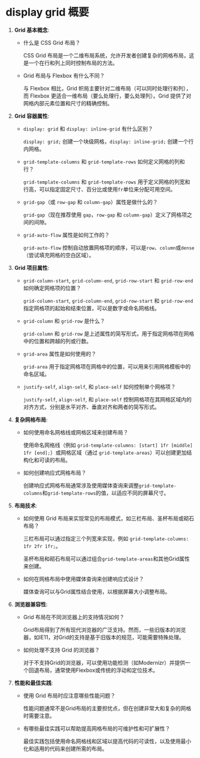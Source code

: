 # display grid 概要

1. **Grid 基本概念**:

   - 什么是 CSS Grid 布局？

     CSS Grid 布局是一个二维布局系统，允许开发者创建复杂的网格布局，这是一个在行和列上同时控制布局的方法。

   - Grid 布局与 Flexbox 有什么不同？

     与 Flexbox 相比，Grid 帜局主要针对二维布局（可以同时处理行和列），而 Flexbox 更适合一维布局（要么处理行，要么处理列）。Grid 提供了对网格内部元素位置和尺寸的精确控制。

2. **Grid 容器属性**:

   - `display: grid` 和 `display: inline-grid` 有什么区别？

     `display: grid;` 创建一个块级网格，`display: inline-grid;` 创建一个行内网格。

   - `grid-template-columns` 和 `grid-template-rows` 如何定义网格的列和行？

     `grid-template-columns` 和 `grid-template-rows` 用于定义网格的列宽和行高，可以指定固定尺寸、百分比或使用`fr`单位来分配可用空间。

   - `grid-gap`（或 `row-gap` 和 `column-gap`）属性是做什么的？

     `grid-gap`（现在推荐使用 `gap`，`row-gap` 和 `column-gap`）定义了网格项之间的间隙。

   - `grid-auto-flow` 属性是如何工作的？

     `grid-auto-flow` 控制自动放置网格项的顺序，可以是`row`、`column`或`dense`（尝试填充网格的空白区域）。

3. **Grid 项目属性**:

   - `grid-column-start`, `grid-column-end`, `grid-row-start` 和 `grid-row-end` 如何确定网格项的位置？

     `grid-column-start`, `grid-column-end`, `grid-row-start` 和 `grid-row-end` 指定网格项的起始和结束位置，可以是数字或命名网格线。

   - `grid-column` 和 `grid-row` 是什么？

     `grid-column` 和 `grid-row` 是上述属性的简写形式，用于指定网格项在网格中的位置和跨越的列或行数。

   - `grid-area` 属性是如何使用的？

     `grid-area` 用于指定网格项在网格中的位置，可以用来引用网格模板中的命名区域。

   - `justify-self`, `align-self`, 和 `place-self` 如何控制单个网格项？

     `justify-self`, `align-self`, 和 `place-self` 控制网格项在其网格区域内的对齐方式，分别是水平对齐、垂直对齐和两者的简写形式。

4. **复杂网格布局**:

   - 如何使用命名网格线或网格区域来创建布局？

     使用命名网格线（例如 `grid-template-columns: [start] 1fr [middle] 1fr [end];`）或网格区域（通过 `grid-template-areas`）可以创建更加结构化和可读的布局。

   - 如何创建响应式网格布局？

     创建响应式网格布局通常涉及使用媒体查询来调整`grid-template-columns`和`grid-template-rows`的值，以适应不同的屏幕尺寸。

5. **布局技术**:

   - 如何使用 Grid 布局来实现常见的布局模式，如三栏布局、圣杯布局或砌石布局？

     三栏布局可以通过指定三个列宽来实现，例如 `grid-template-columns: 1fr 2fr 1fr;`。

     圣杯布局和砌石布局可以通过组合`grid-template-areas`和其他Grid属性来创建。

   - 如何在网格布局中使用媒体查询来创建响应式设计？

     媒体查询可以与Grid属性结合使用，以根据屏幕大小调整布局。

6. **浏览器兼容性**:

   - Grid 布局在不同浏览器上的支持情况如何？

     Grid布局得到了所有现代浏览器的广泛支持。然而，一些旧版本的浏览器，如IE11，对Grid的支持是基于旧版本的规范，可能需要特殊处理。

   - 如何处理不支持 Grid 的浏览器？

     对于不支持Grid的浏览器，可以使用功能检测（如Modernizr）并提供一个回退布局，通常使用Flexbox或传统的浮动和定位技术。

7. **性能和最佳实践**:

   - 使用 Grid 布局时应注意哪些性能问题？

     性能问题通常不是Grid布局的主要担忧点，但在创建非常大和复杂的网格时需要注意。

   - 有哪些最佳实践可以帮助提高网格布局的可维护性和可扩展性？

     最佳实践包括使用命名网格线和区域以提高代码的可读性，以及使用最小化和适用的代码来创建所需的布局。